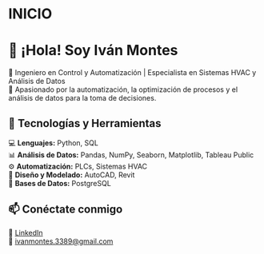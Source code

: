 # INICIO

# 👋 ¡Hola! Soy Iván Montes  
🔧 Ingeniero en Control y Automatización | Especialista en Sistemas HVAC y Análisis de Datos  
🚀 Apasionado por la automatización, la optimización de procesos y el análisis de datos para la toma de decisiones.

## 🚀 Tecnologías y Herramientas  
💻 **Lenguajes:** Python, SQL  
📊 **Análisis de Datos:** Pandas, NumPy, Seaborn, Matplotlib, Tableau Public  
⚙️ **Automatización:** PLCs, Sistemas HVAC  
📐 **Diseño y Modelado:** AutoCAD, Revit  
🔗 **Bases de Datos:** PostgreSQL  

## 📫 Conéctate conmigo  
💼 [LinkedIn](https://linkedin.com/in/ivanmontes-ing)  
📧 ivanmontes.3389@gmail.com 
